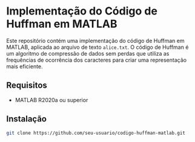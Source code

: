 # Implementação do Código de Huffman em MATLAB

Este repositório contém uma implementação do código de Huffman em MATLAB, aplicada ao arquivo de texto `alice.txt`. O código de Huffman é um algoritmo de compressão de dados sem perdas que utiliza as frequências de ocorrência dos caracteres para criar uma representação mais eficiente.

## Requisitos

- MATLAB R2020a ou superior

## Instalação

```bash
git clone https://github.com/seu-usuario/codigo-huffman-matlab.git
